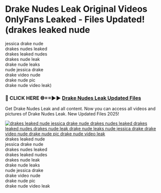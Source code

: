 # Drake Nudes Leak Original Videos 0nlyFans Leaked - Files Updated! (drakes leaked nude<br>
jessica drake nude<br>
drakes nudes leaked<br>
drakes leaked nudes<br>
drakes nude leak<br>
drake nude leaks<br>
nude jessica drake<br>
drake video nude<br>
drake nude pic<br>
drake nude video leak)

<h3>🔴 CLICK HERE 🌐==►► <a href="https://tinyurl.com/2p9ay9w9" rel="nofollow">Drake Nudes Leak Updated Files</a></h3>

Get Drake Nudes Leak and all content. Now you can access all videos and pictures of Drake Nudes Leak. New Updated Files 2025!

[![drakes leaked nude<br>
jessica drake nude<br>
drakes nudes leaked<br>
drakes leaked nudes<br>
drakes nude leak<br>
drake nude leaks<br>
nude jessica drake<br>
drake video nude<br>
drake nude pic<br>
drake nude video leak](https://i.imgur.com/KQgVmj3.gif)](https://tinyurl.com/2p9ay9w9)
drakes leaked nude<br>
jessica drake nude<br>
drakes nudes leaked<br>
drakes leaked nudes<br>
drakes nude leak<br>
drake nude leaks<br>
nude jessica drake<br>
drake video nude<br>
drake nude pic<br>
drake nude video leak